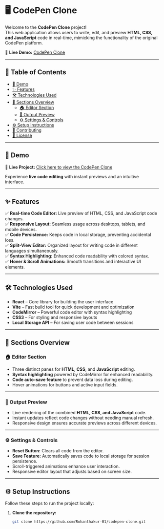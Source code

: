# 🖥️ CodePen Clone

Welcome to the **CodePen Clone** project!  
This web application allows users to write, edit, and preview **HTML, CSS, and JavaScript** code in real-time, mimicking the functionality of the original CodePen platform.  

🚀 **Live Demo:** [CodePen Clone](https://codepen-clone-weld.vercel.app/)

---

## 📍 Table of Contents

- [🚀 Demo](#-demo)  
- [✨ Features](#-features)  
- [🛠️ Technologies Used](#-technologies-used)  
- [📄 Sections Overview](#-sections-overview)  
  - [🏠 Editor Section](#-editor-section)  
  - [📄 Output Preview](#-output-preview)  
  - [⚙️ Settings & Controls](#-settings--controls)  
- [⚙️ Setup Instructions](#-setup-instructions)  
- [🤝 Contributing](#-contributing)  
- [📄 License](#-license)  

---

## 🚀 Demo

🔗 **Live Project:** [Click here to view the CodePen Clone](https://codepen-clone-weld.vercel.app/)  

Experience **live code editing** with instant previews and an intuitive interface.  

---

## ✨ Features

✅ **Real-time Code Editor:** Live preview of HTML, CSS, and JavaScript code changes.  
✅ **Responsive Layout:** Seamless usage across desktops, tablets, and mobile devices.  
✅ **Code Persistence:** Keeps code in local storage, preventing accidental loss.  
✅ **Split-View Editor:** Organized layout for writing code in different languages simultaneously.  
✅ **Syntax Highlighting:** Enhanced code readability with colored syntax.  
✅ **Hover & Scroll Animations:** Smooth transitions and interactive UI elements.  

---

## 🛠️ Technologies Used

- **React** – Core library for building the user interface  
- **Vite** – Fast build tool for quick development and optimization  
- **CodeMirror** – Powerful code editor with syntax highlighting  
- **CSS3** – For styling and responsive layouts  
- **Local Storage API** – For saving user code between sessions  

---

## 📄 Sections Overview

### 🏠 Editor Section

- Three distinct panes for **HTML**, **CSS**, and **JavaScript** editing.  
- **Syntax highlighting** powered by CodeMirror for enhanced readability.  
- **Code auto-save feature** to prevent data loss during editing.  
- Hover animations for buttons and active input fields.  

---

### 📄 Output Preview

- Live rendering of the combined **HTML, CSS, and JavaScript** code.  
- Instant updates reflect code changes without needing manual refresh.  
- Responsive design ensures accurate previews across different devices.  

---

### ⚙️ Settings & Controls

- **Reset Button:** Clears all code from the editor.  
- **Save Feature:** Automatically saves code to local storage for session persistence.  
- Scroll-triggered animations enhance user interaction.  
- Responsive editor layout that adjusts based on screen size.  

---

## ⚙️ Setup Instructions

Follow these steps to run the project locally:

1. **Clone the repository:**

   ```bash
   git clone https://github.com/Rohanthakur-01/codepen-clone.git
